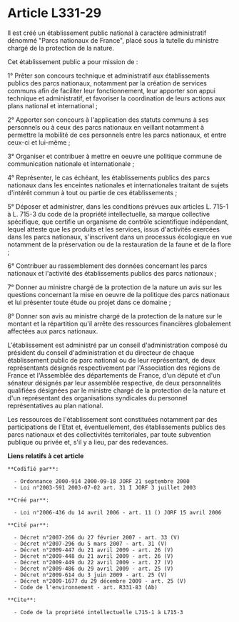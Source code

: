 # Article L331-29

Il est créé un établissement public national à caractère administratif dénommé "Parcs nationaux de France", placé sous la
tutelle du ministre chargé de la protection de la nature.

Cet établissement public a pour mission de :

1° Prêter son concours technique et administratif aux établissements publics des parcs nationaux, notamment par la création
de services communs afin de faciliter leur fonctionnement, leur apporter son appui technique et administratif, et favoriser
la coordination de leurs actions aux plans national et international ;

2° Apporter son concours à l'application des statuts communs à ses personnels ou à ceux des parcs nationaux en veillant
notamment à permettre la mobilité de ces personnels entre les parcs nationaux, et entre ceux-ci et lui-même ;

3° Organiser et contribuer à mettre en oeuvre une politique commune de communication nationale et internationale ;

4° Représenter, le cas échéant, les établissements publics des parcs nationaux dans les enceintes nationales et
internationales traitant de sujets d'intérêt commun à tout ou partie de ces établissements ;

5° Déposer et administrer, dans les conditions prévues aux articles L. 715-1 à L. 715-3 du code de la propriété
intellectuelle, sa marque collective spécifique, que certifie un organisme de contrôle scientifique indépendant, lequel
atteste que les produits et les services, issus d'activités exercées dans les parcs nationaux, s'inscrivent dans un processus
écologique en vue notamment de la préservation ou de la restauration de la faune et de la flore ;

6° Contribuer au rassemblement des données concernant les parcs nationaux et l'activité des établissements publics des parcs
nationaux ;

7° Donner au ministre chargé de la protection de la nature un avis sur les questions concernant la mise en oeuvre de la
politique des parcs nationaux et lui présenter toute étude ou projet dans ce domaine ;

8° Donner son avis au ministre chargé de la protection de la nature sur le montant et la répartition qu'il arrête des
ressources financières globalement affectées aux parcs nationaux.

L'établissement est administré par un conseil d'administration composé du président du conseil d'administration et du
directeur de chaque établissement public de parc national ou de leur représentant, de deux représentants désignés
respectivement par l'Association des régions de France et l'Assemblée des départements de France, d'un député et d'un
sénateur désignés par leur assemblée respective, de deux personnalités qualifiées désignées par le ministre chargé de la
protection de la nature et d'un représentant des organisations syndicales du personnel représentatives au plan national.

Les ressources de l'établissement sont constituées notamment par des participations de l'Etat et, éventuellement, des
établissements publics des parcs nationaux et des collectivités territoriales, par toute subvention publique ou privée et,
s'il y a lieu, par des redevances.

**Liens relatifs à cet article**

	**Codifié par**:

	  - Ordonnance 2000-914 2000-09-18 JORF 21 septembre 2000
	  - Loi n°2003-591 2003-07-02 art. 31 I JORF 3 juillet 2003

	**Créé par**:

	  - Loi n°2006-436 du 14 avril 2006 - art. 11 () JORF 15 avril 2006

	**Cité par**:

	  - Décret n°2007-266 du 27 février 2007 - art. 33 (V)
	  - Décret n°2007-296 du 5 mars 2007 - art. 31 (V)
	  - Décret n°2009-447 du 21 avril 2009 - art. 26 (V)
	  - Décret n°2009-448 du 21 avril 2009 - art. 26 (V)
	  - Décret n°2009-449 du 22 avril 2009 - art. 27 (V)
	  - Décret n°2009-486 du 29 avril 2009 - art. 25 (V)
	  - Décret n°2009-614 du 3 juin 2009 - art. 25 (V)
	  - Décret n°2009-1677 du 29 décembre 2009 - art. 25 (V)
	  - Code de l'environnement - art. R331-83 (Ab)

	**Cite**:

	  - Code de la propriété intellectuelle L715-1 à L715-3
